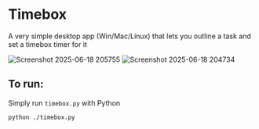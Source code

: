 # Timebox
A very simple desktop app (Win/Mac/Linux) that lets you outline a task and set a timebox timer for it

![Screenshot 2025-06-18 205755](https://github.com/user-attachments/assets/5acdd5f8-004a-4504-bad7-e9da9a22ac02)
![Screenshot 2025-06-18 204734](https://github.com/user-attachments/assets/e5daffa9-40a0-4f0a-adf6-8659aa216959)

## To run:
Simply run `timebox.py` with Python
```
python ./timebox.py
```
